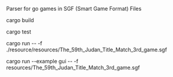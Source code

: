 Parser for go games in SGF  (Smart Game Format) Files

cargo build

cargo test

cargo run -- -f ./resource/resources/The_59th_Judan_Title_Match_3rd_game.sgf

cargo run --example gui -- -f resources/The_59th_Judan_Title_Match_3rd_game.sgf
